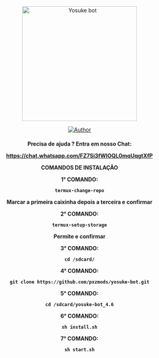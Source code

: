 <div align="center">
<img src="https://telegra.ph/file/d306e6c8a72e8ead7fe2a.jpg" alt="Yosuke bot" width="300" />

</div>
<p align="center">
  <a href="https://github.com/pxzmods/yosuke-bot.git"><img title="Author" src="https://img.shields.io/badge/Versão-4.6-cyan.svg?style=for-the-badge&logo=github" /></a>
  <h4 align="center">

Precisa de ajuda ? Entra em nosso Chat: 

https://chat.whatsapp.com/FZ7Si3fWIOQL0mqUqgtXfP




COMANDOS DE INSTALAÇÃO 


1° COMANDO:

```
termux-change-repo
```
Marcar a primeira caixinha depois a terceira e confirmar

2° COMANDO:
```
termux-setup-storage
```
Permite e confirmar 

3° COMANDO:
```
cd /sdcard/
```

4° COMANDO:
```
git clone https://github.com/pxzmods/yosuke-bot.git
```

5° COMANDO:
```
cd /sdcard/yosuke-bot_4.6
```
6° COMANDO:
```
sh install.sh
```
7° COMANDO:
```
sh start.sh
```
